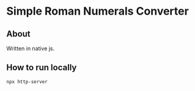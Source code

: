 # Simple Roman Numerals Converter

## About

Written in native js.

## How to run locally

```
npx http-server
```
